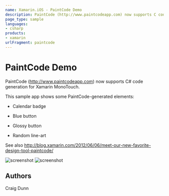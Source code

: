 ```yaml
---
name: Xamarin.iOS - PaintCode Demo
description: PaintCode (http://www.paintcodeapp.com) now supports C code generation for Xamarin MonoTouch. This sample app shows some PaintCode-generated...
page_type: sample
languages:
- csharp
products:
- xamarin
urlFragment: paintcode
---
```

# PaintCode Demo

PaintCode (http://www.paintcodeapp.com) now supports C# code generation for Xamarin MonoTouch.

This sample app shows some PaintCode-generated elements:

* Calendar badge

* Blue button 

* Glossy button

* Random line-art

See also http://blog.xamarin.com/2012/06/06/meet-our-new-favorite-design-tool-paintcode/

![screenshot](https://github.com/xamarin/monotouch-samples/raw/master/PaintCode/Screenshots/BlueButton.png "BlueButton Example") 
![screenshot](https://github.com/xamarin/monotouch-samples/raw/master/PaintCode/Screenshots/GlossyButton.png "GlossyButton Example") 


## Authors

Craig Dunn